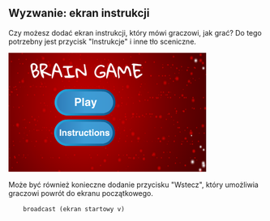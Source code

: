 ## Wyzwanie: ekran instrukcji

Czy możesz dodać ekran instrukcji, który mówi graczowi, jak grać? Do tego potrzebny jest przycisk "Instrukcje" i inne tło sceniczne.

![screenshot](images/brain-instructions.png)

Może być również konieczne dodanie przycisku "Wstecz", który umożliwia graczowi powrót do ekranu początkowego.

```blocks3
    broadcast (ekran startowy v)
```